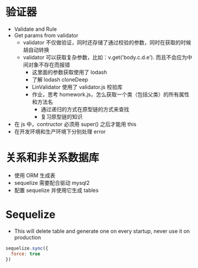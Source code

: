 # 验证器
- Validate and Rule
- Get params from validator
  - validator 不仅做验证，同时还存储了通过校验的参数，同时在获取的时候胡自动转换
  - validator 可以获取复杂参数，比如：v.get('body.c.d.e'). 而且不会应为中间对象不存在而报错
    - 这里面的参数获取使用了 lodash
    - 了解 lodash cloneDeep
    - LinValidator 使用了 validator.js 校验库
    - 作业，思考 homework.js，怎么获取一个类（包括父类）的所有属性和方法名
      - 通过递归的方式在原型链的方式来查找
      - 复习原型链的知识
- 在 js 中，contructor 必须用 super() 之后才能用 this
- 在开发环境和生产环境下分别处理 error

# 关系和非关系数据库
- 使用 ORM 生成表
- sequelize 需要配合驱动 mysql2
- 配置 sequelize 并使用它生成 tables

# Sequelize
- This will delete table and generate one on every startup, never use it on production
```js
sequelize.sync({
  force: true
})
```
